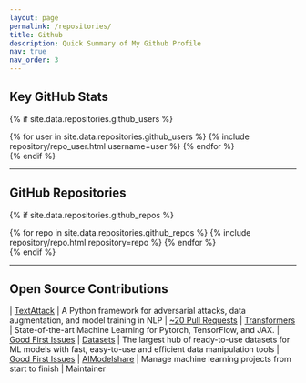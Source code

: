 ```yaml
---
layout: page
permalink: /repositories/
title: Github
description: Quick Summary of My Github Profile 
nav: true
nav_order: 3
---
```


## Key GitHub Stats

{% if site.data.repositories.github_users %}
<div class="repositories d-flex flex-wrap flex-md-row flex-column justify-content-between align-items-center">
  {% for user in site.data.repositories.github_users %}
    {% include repository/repo_user.html username=user %}
  {% endfor %}
</div>
{% endif %}

---

## GitHub Repositories

{% if site.data.repositories.github_repos %}
<div class="repositories d-flex flex-wrap flex-md-row flex-column justify-content-between align-items-center">
  {% for repo in site.data.repositories.github_repos %}
    {% include repository/repo.html repository=repo %}
  {% endfor %}
</div>
{% endif %}

---

## Open Source Contributions 

| [TextAttack](https://github.com/QData/TextAttack)  | A Python framework for adversarial attacks, data augmentation, and model training in NLP | [~20 Pull Requests](https://github.com/QData/TextAttack/pulls?q=is%3Apr+author%3AVijayKalmath+)
| [Transformers](https://github.com/HuggingFace/Transformers)  | State-of-the-art Machine Learning for Pytorch, TensorFlow, and JAX. |  [Good First Issues](https://github.com/huggingface/transformers/pulls?q=+is%3Apr+author%3AVijayKalmath+)
| [Datasets](https://github.com/HuggingFace/Datasets)  | The largest hub of ready-to-use datasets for ML models with fast, easy-to-use and efficient data manipulation tools | [Good First Issues](https://github.com/huggingface/datasets/pulls?q=+is%3Apr+author%3AVijayKalmath+) 
| [AIModelshare](https://www.modelshare.org/)  | Manage machine learning projects from start to finish | Maintainer
